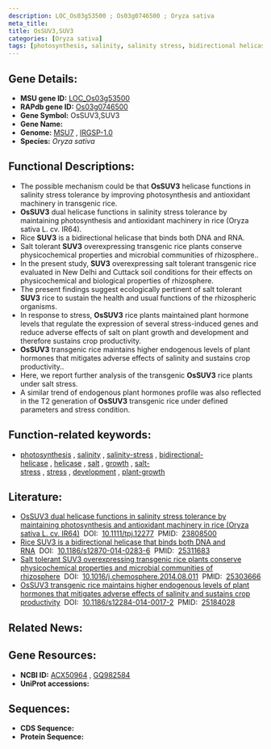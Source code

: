 ```yaml
---
description: LOC_Os03g53500 ; Os03g0746500 ; Oryza sativa
meta_title:
title: OsSUV3,SUV3
categories: [Oryza sativa]
tags: [photosynthesis, salinity, salinity stress, bidirectional helicase, helicase, salt, growth, salt stress, stress, development, plant growth]
---
```


## Gene Details:
- **MSU gene ID:** [LOC_Os03g53500](http://rice.uga.edu/cgi-bin/ORF_infopage.cgi?orf=LOC_Os03g53500)  
- **RAPdb gene ID:** [Os03g0746500](https://rapdb.dna.affrc.go.jp/locus/?name=Os03g0746500)  
- **Gene Symbol:** OsSUV3,SUV3
- **Gene Name:**
- **Genome:**  [MSU7](http://rice.uga.edu/)&nbsp;,&nbsp;[IRGSP-1.0](https://rapdb.dna.affrc.go.jp/download/irgsp1.html)
- **Species:** *Oryza sativa*

## Functional Descriptions:
   - The possible mechanism could be that **OsSUV3** helicase functions in salinity stress tolerance by improving photosynthesis and antioxidant machinery in transgenic rice.
   - **OsSUV3** dual helicase functions in salinity stress tolerance by maintaining photosynthesis and antioxidant machinery in rice (Oryza sativa L. cv. IR64).
   - Rice **SUV3** is a bidirectional helicase that binds both DNA and RNA.
   - Salt tolerant **SUV3** overexpressing transgenic rice plants conserve physicochemical properties and microbial communities of rhizosphere..
   - In the present study, **SUV3** overexpressing salt tolerant transgenic rice evaluated in New Delhi and Cuttack soil conditions for their effects on physicochemical and biological properties of rhizosphere.
   - The present findings suggest ecologically pertinent of salt tolerant **SUV3** rice to sustain the health and usual functions of the rhizospheric organisms.
   - In response to stress, **OsSUV3** rice plants maintained plant hormone levels that regulate the expression of several stress-induced genes and reduce adverse effects of salt on plant growth and development and therefore sustains crop productivity.
   - **OsSUV3** transgenic rice maintains higher endogenous levels of plant hormones that mitigates adverse effects of salinity and sustains crop productivity..
   - Here, we report further analysis of the transgenic **OsSUV3** rice plants under salt stress.
   - A similar trend of endogenous plant hormones profile was also reflected in the T2 generation of **OsSUV3** transgenic rice under defined parameters and stress condition.

## Function-related keywords:
   - [photosynthesis](/tags/photosynthesis/)&nbsp;,&nbsp;[salinity](/tags/salinity/)&nbsp;,&nbsp;[salinity-stress](/tags/salinity-stress/)&nbsp;,&nbsp;[bidirectional-helicase](/tags/bidirectional-helicase/)&nbsp;,&nbsp;[helicase](/tags/helicase/)&nbsp;,&nbsp;[salt](/tags/salt/)&nbsp;,&nbsp;[growth](/tags/growth/)&nbsp;,&nbsp;[salt-stress](/tags/salt-stress/)&nbsp;,&nbsp;[stress](/tags/stress/)&nbsp;,&nbsp;[development](/tags/development/)&nbsp;,&nbsp;[plant-growth](/tags/plant-growth/)

## Literature:
   - [OsSUV3 dual helicase functions in salinity stress tolerance by maintaining photosynthesis and antioxidant machinery in rice (Oryza sativa L. cv. IR64)](https://www.doi.org/10.1111/tpj.12277)&nbsp;&nbsp;DOI:&nbsp;&nbsp;[10.1111/tpj.12277](https://www.doi.org/10.1111/tpj.12277)&nbsp;&nbsp;PMID:&nbsp;&nbsp;[23808500](https://pubmed.ncbi.nlm.nih.gov/23808500/)
   - [Rice SUV3 is a bidirectional helicase that binds both DNA and RNA](https://www.doi.org/10.1186/s12870-014-0283-6)&nbsp;&nbsp;DOI:&nbsp;&nbsp;[10.1186/s12870-014-0283-6](https://www.doi.org/10.1186/s12870-014-0283-6)&nbsp;&nbsp;PMID:&nbsp;&nbsp;[25311683](https://pubmed.ncbi.nlm.nih.gov/25311683/)
   - [Salt tolerant SUV3 overexpressing transgenic rice plants conserve physicochemical properties and microbial communities of rhizosphere](https://www.doi.org/10.1016/j.chemosphere.2014.08.011)&nbsp;&nbsp;DOI:&nbsp;&nbsp;[10.1016/j.chemosphere.2014.08.011](https://www.doi.org/10.1016/j.chemosphere.2014.08.011)&nbsp;&nbsp;PMID:&nbsp;&nbsp;[25303666](https://pubmed.ncbi.nlm.nih.gov/25303666/)
   - [OsSUV3 transgenic rice maintains higher endogenous levels of plant hormones that mitigates adverse effects of salinity and sustains crop productivity](https://www.doi.org/10.1186/s12284-014-0017-2)&nbsp;&nbsp;DOI:&nbsp;&nbsp;[10.1186/s12284-014-0017-2](https://www.doi.org/10.1186/s12284-014-0017-2)&nbsp;&nbsp;PMID:&nbsp;&nbsp;[25184028](https://pubmed.ncbi.nlm.nih.gov/25184028/)

## Related News:

## Gene Resources:
- **NCBI ID:**  [ACX50964](http://www.ncbi.nlm.nih.gov/nuccore/ACX50964)&nbsp;,&nbsp;[GQ982584](http://www.ncbi.nlm.nih.gov/nuccore/GQ982584)
- **UniProt accessions:** [](https://www.uniprot.org/uniprotkb//entry)

## Sequences:
- **CDS Sequence:**
- **Protein Sequence:**
